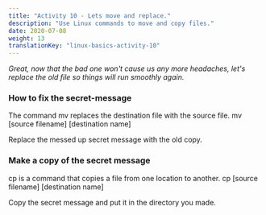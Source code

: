 ```yaml
---
title: "Activity 10 - Lets move and replace."
description: "Use Linux commands to move and copy files."
date: 2020-07-08
weight: 13
translationKey: "linux-basics-activity-10"
---
```


*Great, now that the bad one won't cause us any more headaches, let's replace the old file so things will run smoothly again.*

### How to fix the  secret-message

The command mv replaces the destination file with the source file.
mv [source filename] [destination name]

Replace the messed up secret message with the old copy.

### Make a copy of the secret message

cp is a command that copies a file from one location to another.
cp [source filename] [destination name]

Copy the secret message and put it in the directory you made.
